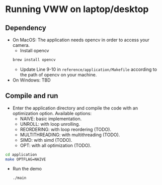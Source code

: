 # Running VWW on laptop/desktop

## Dependency

- On MacOS: The application needs opencv in order to access your camera.
  - Install opencv
  ```bash
  brew install opencv
  ```
  - Update Line 9-10 in `reference/application/Makefile` according to the path of opencv on your machine.
- On Windows: TBD

## Compile and run

- Enter the application directory and compile the code with an optimization option. Available options:
  - NAIVE: basic implementation.
  - UNROLL: with loop unrolling.
  - REORDERING: with loop reordering (TODO).
  - MULTITHREADING: with multithreading (TODO).
  - SIMD: with simd (TODO).
  - OPT: with all optimization (TODO).

```bash
cd application
make OPTFLAG=NAIVE
```

- Run the demo
  ```bash
  ./main
  ```
